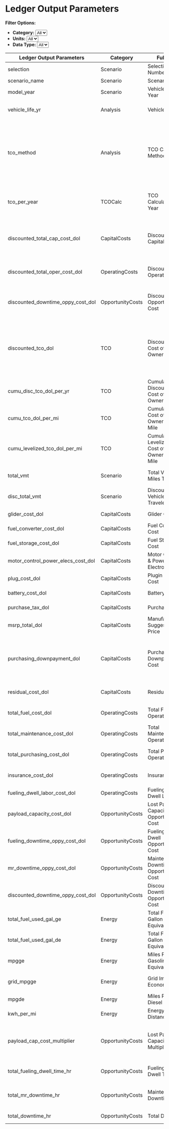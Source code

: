 # Ledger Output Parameters


**Filter Options:**
- **Category:** <select id="ledgercategoryFilter"><option value="">All</option></select>
- **Units:** <select id="ledgerUnitsFilter"><option value="">All</option></select>
- **Data Type:** <select id="ledgerdatatypeFilter"><option value="">All</option></select>

<div class="table-container">
<table id="ledgerTable">
    <thead>
        <tr>
            <th>Ledger Output Parameters</th>
            <th>Category</th>
            <th>Full Form</th>
            <th>Units</th>
            <th>Description</th>
            <th>Data Type(s)</th>
        </tr>
    </thead>
    <tbody>
        <tr>
            <td>selection</td>
            <td>Scenario</td>
            <td>Selection Number</td>
            <td></td>
            <td>Selection number of vehicle/scenario</td>
            <td>Union[int, str]</td>
        </tr>
        <tr>
            <td>scenario_name</td>
            <td>Scenario</td>
            <td>Scenario Name</td>
            <td></td>
            <td>Name of the selected scenario/vehicle</td>
            <td>str</td>
        </tr>
        <tr>
            <td>model_year</td>
            <td>Scenario</td>
            <td>Vehicle Model Year</td>
            <td></td>
            <td>Current year or Vehicle Model Year</td>
            <td>int</td>
        </tr>
        <tr>
            <td>vehicle_life_yr</td>
            <td>Analysis</td>
            <td>Vehicle Life</td>
            <td>yr</td>
            <td>Number of years to calculate TCO for - generally the expected life of the   vehicle in years</td>
            <td>int</td>
        </tr>
        <tr>
            <td>tco_method</td>
            <td>Analysis</td>
            <td>TCO Calculation Method</td>
            <td></td>
            <td>Choose TCO Calculation method between &#39;DIRECT&#39; and &#39;EFFICIENCY&#39;. &#39;DIRECT&#39;   method uses scenario.downtime_oppy_cost_dol_per_hr to estimate downtime   opportunity costs while &#39;EFFICIENCY&#39; method uses a time-based efficiency   value to implicitly include downtime opportunity costs in the   discounted_tco_dol. Defaults to &#39;DIRECT&#39; if left blank.</td>
            <td>str</td>
        </tr>
        <tr>
            <td>tco_per_year</td>
            <td>TCOCalc</td>
            <td>TCO Calculations Per Year</td>
            <td></td>
            <td>List of dictionary of TCOCalc objects for each year of calculations.   TCOCalc objects contain yearly total costs, and cost components for   CapitalCosts, OperatingCosts, and OpportunityCosts</td>
            <td>list[TCOCalc]</td>
        </tr>
        <tr>
            <td>discounted_total_cap_cost_dol</td>
            <td>CapitalCosts</td>
            <td>Discounted Total Capital Cost</td>
            <td>$</td>
            <td>Discounted Total Capital Costs - Contains MSRP and Tax or Purchasing   Downpayment. It is discounted for zero years, effectively not discounted due   to the cost occuring during the start of lifecycle.</td>
            <td>float</td>
        </tr>
        <tr>
            <td>discounted_total_oper_cost_dol</td>
            <td>OperatingCosts</td>
            <td>Discounted Total Operating Costs</td>
            <td>$</td>
            <td>Discounted Total Operating Costs in dollars - Sum of discounted values of   fuel expense, maintenance, insurance, purchasing, and fueling dwell labor</td>
            <td>float</td>
        </tr>
        <tr>
            <td>discounted_downtime_oppy_cost_dol</td>
            <td>OpportunityCosts</td>
            <td>Discounted Total Opportunity Cost</td>
            <td>$</td>
            <td>Discounted Total Opportunity Costs in dollars- sum of discounted values   of lost payload capacity cost, fueling dwell opportunity cost, and   maintenance &amp; repair downtime opportunity cost</td>
            <td>float</td>
        </tr>
        <tr>
            <td>discounted_tco_dol</td>
            <td>TCO</td>
            <td>Discounted Total Cost of Ownership</td>
            <td>$</td>
            <td>Discounted total cost of ownership in dollars - calculated based on   config.tco_method. For DIRECT method, it is the sum of discounted capital   costs, operating costs, and opportunity costs per year. For EFFICIENCY   method, it is estimated by taking productivity or value of downtime instead   of adding downtime opportunity costs</td>
            <td>float</td>
        </tr>
        <tr>
            <td>cumu_disc_tco_dol_per_yr</td>
            <td>TCO</td>
            <td>Cumulative Discounted Total Cost of Ownership</td>
            <td>$</td>
            <td>Cumulative sum of discounted TCO per year in dollars presented as a   vector of length=vehicle_life_yr</td>
            <td>list[float]</td>
        </tr>
        <tr>
            <td>cumu_tco_dol_per_mi</td>
            <td>TCO</td>
            <td>Cumulative Total Cost of Ownership Per Mile</td>
            <td>$</td>
            <td>Cumulative discounted TCO in dollars divided by cumulative vmt presented   as a vector of length=vehicle_life_yr</td>
            <td>list[float]</td>
        </tr>
        <tr>
            <td>cumu_levelized_tco_dol_per_mi</td>
            <td>TCO</td>
            <td>Cumulative Levelized Total Cost of Ownership Per Mile</td>
            <td>$</td>
            <td>Cumulative discounted TCO in dollars divided by cumulative discounted VMT   presented as a vector of length=vehicle_life_yr</td>
            <td>list[float]</td>
        </tr>
        <tr>
            <td>total_vmt</td>
            <td>Scenario</td>
            <td>Total Vehicle Miles Traveled</td>
            <td>mi</td>
            <td>Sum of Vehicle Miles Traveled (scenario.vmt) for all years in   vehicle_life_yr</td>
            <td>float</td>
        </tr>
        <tr>
            <td>disc_total_vmt</td>
            <td>Scenario</td>
            <td>Discounted Total Vehicle Miles Traveled</td>
            <td>mi</td>
            <td>Sum of scenario.vmt discounted at the rate of   scenario.discount_rate_pct_per_yr</td>
            <td>float</td>
        </tr>
        <tr>
            <td>glider_cost_dol</td>
            <td>CapitalCosts</td>
            <td>Glider Cost</td>
            <td>$</td>
            <td>Estimated glider component cost in dollars - contributes to MSRP</td>
            <td>float</td>
        </tr>
        <tr>
            <td>fuel_converter_cost_dol</td>
            <td>CapitalCosts</td>
            <td>Fuel Converter Cost</td>
            <td>$</td>
            <td>Estimated fuel converter component cost in dollars - contributes to MSRP</td>
            <td>float</td>
        </tr>
        <tr>
            <td>fuel_storage_cost_dol</td>
            <td>CapitalCosts</td>
            <td>Fuel Storage Cost</td>
            <td>$</td>
            <td>Estimated fuel storage component cost in dollars - contributes to MSRP</td>
            <td>float</td>
        </tr>
        <tr>
            <td>motor_control_power_elecs_cost_dol</td>
            <td>CapitalCosts</td>
            <td>Motor Controller &amp; Power Electronics Cost</td>
            <td>$</td>
            <td>Estimated motor and power electronics component cost in dollars -   contributes to MSRP</td>
            <td>float</td>
        </tr>
        <tr>
            <td>plug_cost_dol</td>
            <td>CapitalCosts</td>
            <td>Plugin Charger Cost</td>
            <td>$</td>
            <td>Estimated plugin charger component cost in dollars - contributes to MSRP</td>
            <td>float</td>
        </tr>
        <tr>
            <td>battery_cost_dol</td>
            <td>CapitalCosts</td>
            <td>Battery Cost</td>
            <td>$</td>
            <td>Estimated battery/ESS component cost in dollars - contributes to MSRP</td>
            <td>float</td>
        </tr>
        <tr>
            <td>purchase_tax_dol</td>
            <td>CapitalCosts</td>
            <td>Purchase Tax</td>
            <td>$</td>
            <td>Estimated purchased/excise tax  in   dollars - calculated from MSRP</td>
            <td>float</td>
        </tr>
        <tr>
            <td>msrp_total_dol</td>
            <td>CapitalCosts</td>
            <td>Manufacturer&#39;s Suggester Retail Price</td>
            <td>$</td>
            <td>Estimated manufacturer&#39;s suggested retail price in dollars - calculated   from vehicle component costs</td>
            <td>float</td>
        </tr>
        <tr>
            <td>purchasing_downpayment_dol</td>
            <td>CapitalCosts</td>
            <td>Purchasing Downpayment Cost</td>
            <td>$</td>
            <td>Estimated purchasing downpayment in dollars. For loan or lease, it is   calculated from scenario.purchasing_downpayment_pct and   mrsp_total_dol+purchase_tax. For cash method, it is equal to   mrsp_total_dol+purchase_tax</td>
            <td>float</td>
        </tr>
        <tr>
            <td>residual_cost_dol</td>
            <td>CapitalCosts</td>
            <td>Residual Cost</td>
            <td>$</td>
            <td>Estimated residual cost of vehicle in dollars (residual value is the   negative of residual cost)</td>
            <td>float</td>
        </tr>
        <tr>
            <td>total_fuel_cost_dol</td>
            <td>OperatingCosts</td>
            <td>Total Fuel Operating Cost</td>
            <td>$</td>
            <td>Estimated fuel operating cost in dollars - calculated from energy   consumption and fuel prices</td>
            <td>float</td>
        </tr>
        <tr>
            <td>total_maintenance_cost_dol</td>
            <td>OperatingCosts</td>
            <td>Total Maintenance Operating Cost</td>
            <td>$</td>
            <td>Estimated maintenance operating cost in dollars - calculated from VMT and   scenario.maint_oper_cost_dol_per_mi</td>
            <td>float</td>
        </tr>
        <tr>
            <td>total_purchasing_cost_dol</td>
            <td>OperatingCosts</td>
            <td>Total Purchasing Operating Cost</td>
            <td>$</td>
            <td>Estimated purchasing cost - additional payments due to interest or rent   fee for loan and lease methods respectively</td>
            <td>float</td>
        </tr>
        <tr>
            <td>insurance_cost_dol</td>
            <td>OperatingCosts</td>
            <td>Insurance Cost</td>
            <td>$</td>
            <td>Estimated insurance cost of vehicle in dollars - estimated from MSRP and   scenario.insurance_rates_pct_per_yr</td>
            <td>float</td>
        </tr>
        <tr>
            <td>fueling_dwell_labor_cost_dol</td>
            <td>OperatingCosts</td>
            <td>Fueling/Charging Dwell Labor Cost</td>
            <td>$</td>
            <td>Estimated labor cost incurred during fueling/charging dwell time</td>
            <td>float</td>
        </tr>
        <tr>
            <td>payload_capacity_cost_dol</td>
            <td>OpportunityCosts</td>
            <td>Lost Payload Capacity Opportunity Cost</td>
            <td>$</td>
            <td>Lost payload capacity opportunity cost in dollars - estimated from   payload_cap_cost_multiplier and estimated tco</td>
            <td>float</td>
        </tr>
        <tr>
            <td>fueling_downtime_oppy_cost_dol</td>
            <td>OpportunityCosts</td>
            <td>Fueling/Charging Dwell Opportunity Cost</td>
            <td>$</td>
            <td>Estimated opportunity cost associated with fueling/charging dwell time</td>
            <td>float</td>
        </tr>
        <tr>
            <td>mr_downtime_oppy_cost_dol</td>
            <td>OpportunityCosts</td>
            <td>Maintenance Downtime Opportunity Cost</td>
            <td>$</td>
            <td>Estimated labor cost incurred during maintenance &amp; repair downtime</td>
            <td>float</td>
        </tr>
        <tr>
            <td>discounted_downtime_oppy_cost_dol</td>
            <td>OpportunityCosts</td>
            <td>Discounted Total Downtime Opportunity Cost</td>
            <td>$</td>
            <td>Estimated discounted opportunity cost for both fueling dwell time and   M&amp;R downtime in dollars - estimation is based on config.TCO_method</td>
            <td>float</td>
        </tr>
        <tr>
            <td>total_fuel_used_gal_ge</td>
            <td>Energy</td>
            <td>Total Fuel Used Gallon Gasoline Equivalent</td>
            <td>GGE</td>
            <td>Estimated total fuel used in gallons gasoline equivalent - estimated from   energy efficiency and distance traveled</td>
            <td>float</td>
        </tr>
        <tr>
            <td>total_fuel_used_gal_de</td>
            <td>Energy</td>
            <td>Total Fuel Used Gallon Diesel Equivalent</td>
            <td>DGE</td>
            <td>Estimated total fuel used in diesels gasoline equivalent - estimated from   energy efficiency and distance traveled</td>
            <td>float</td>
        </tr>
        <tr>
            <td>mpgge</td>
            <td>Energy</td>
            <td>Miles Per Gallon Gasoline Equivalent</td>
            <td>mi/GGE</td>
            <td>Miles per Gallon of Gasoline Equivalent - from drivecycle simulation</td>
            <td>float</td>
        </tr>
        <tr>
            <td>grid_mpgge</td>
            <td>Energy</td>
            <td>Grid Impact Fuel Economy</td>
            <td>mi/GGE</td>
            <td>Miles per Gallon of Gasoline Equivalent effect to grid - mpgge times   charger efficiency</td>
            <td>float</td>
        </tr>
        <tr>
            <td>mpgde</td>
            <td>Energy</td>
            <td>Miles Per Gallon Diesel Equivalent</td>
            <td>mi/DGE</td>
            <td>Miles per Gallon of Diesel Equivalent - from drivecycle simulation</td>
            <td>float</td>
        </tr>
        <tr>
            <td>kwh_per_mi</td>
            <td>Energy</td>
            <td>Energy Per Distance</td>
            <td>km/mi</td>
            <td>Energy spent per mile of operation - estimated from drivecycle simulation</td>
            <td>float</td>
        </tr>
        <tr>
            <td>payload_cap_cost_multiplier</td>
            <td>OpportunityCosts</td>
            <td>Lost Payload Capacity   Multiplier</td>
            <td></td>
            <td>Lost payload capacity opportunity cost factor - represents the   fractionally extra vehicle required to compensate for reduced payload   capacity compared to conventional vehicle - Currently only for Class 8   vehicles</td>
            <td>float</td>
        </tr>
        <tr>
            <td>total_fueling_dwell_time_hr</td>
            <td>OpportunityCosts</td>
            <td>Fueling/Charging Dwell Time</td>
            <td>hr</td>
            <td>Total dwell time of vehicle due to fueling/charging - used to   estimate downtime opportunity cost</td>
            <td>float</td>
        </tr>
        <tr>
            <td>total_mr_downtime_hr</td>
            <td>OpportunityCosts</td>
            <td>Maintenance Downtime</td>
            <td>hr</td>
            <td>Total dwell time of vehicle due to maintenance &amp; repair   (planned, unplanned, and tire replacement) - used to estimate downtime   opportunity cost</td>
            <td>float</td>
        </tr>
        <tr>
            <td>total_downtime_hr</td>
            <td>OpportunityCosts</td>
            <td>Total Downtime</td>
            <td>hr</td>
            <td>Total downtime due to fueling/charging and maintenance events</td>
            <td>float</td>
        </tr>
    </tbody>
</table>
</div>